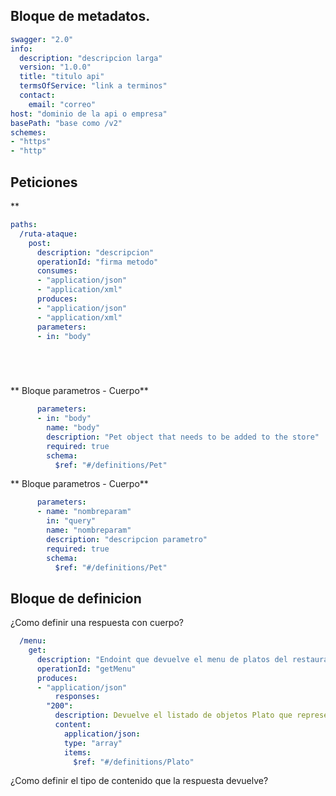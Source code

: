 ## Bloque de metadatos.
```yaml
swagger: "2.0"
info:
  description: "descripcion larga"
  version: "1.0.0"
  title: "titulo api"
  termsOfService: "link a terminos"
  contact:
    email: "correo"
host: "dominio de la api o empresa"
basePath: "base como /v2"
schemes:
- "https"
- "http"
```

## Peticiones
**
```yaml
paths:
  /ruta-ataque:
    post:
      description: "descripcion"
      operationId: "firma metodo"
      consumes:
      - "application/json"
      - "application/xml"
      produces:
      - "application/json"
      - "application/xml"
      parameters:
      - in: "body"



    
```


** Bloque parametros - Cuerpo**
```yaml
      parameters:
      - in: "body"
        name: "body"
        description: "Pet object that needs to be added to the store"
        required: true
        schema:
          $ref: "#/definitions/Pet"
```
** Bloque parametros - Cuerpo**
```yaml
      parameters:
      - name: "nombreparam"
        in: "query"
        name: "nombreparam"
        description: "descripcion parametro"
        required: true
        schema:
          $ref: "#/definitions/Pet"
```
## Bloque de definicion




¿Como definir una respuesta con cuerpo?
```yaml
  /menu:
    get:
      description: "Endoint que devuelve el menu de platos del restaurante."
      operationId: "getMenu"
      produces:
      - "application/json"
          responses:
        "200":
          description: Devuelve el listado de objetos Plato que representa el menu.
          content:
            application/json:
            type: "array"
            items:
              $ref: "#/definitions/Plato"
```
¿Como definir el tipo de contenido que la respuesta devuelve?



